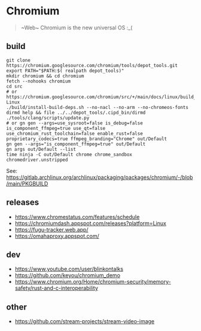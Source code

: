 Chromium
========

> ~Web~ Chromium is the new universal OS
:_(


build
-----

```
git clone https://chromium.googlesource.com/chromium/tools/depot_tools.git
export PATH="$PATH:$( realpath depot_tools)"
mkdir chromium && cd chromium
fetch --nohooks chromium
cd src
# or https://chromium.googlesource.com/chromium/src/+/main/docs/linux/build_instructions.md#Arch-Linux
./build/install-build-deps.sh --no-nacl --no-arm --no-chromeos-fonts
dirmd help && file ../../depot_tools/.cipd_bin/dirmd 
./tools/clang/scripts/update.py
# or gn gen --args=use_sysroot=false is_debug=false is_component_ffmpeg=true use_qt=false use_chromium_rust_toolchain=false enable_rust=false proprietary_codecs=true ffmpeg_branding="Chrome" out/Default
gn gen --args="is_component_ffmpeg=true" out/Default
gn args out/Default --list
time ninja -C out/Default chrome chrome_sandbox chromedriver.unstripped
```

See: https://gitlab.archlinux.org/archlinux/packaging/packages/chromium/-/blob/main/PKGBUILD

releases
--------

* https://www.chromestatus.com/features/schedule
* https://chromiumdash.appspot.com/releases?platform=Linux
* https://fugu-tracker.web.app/
* https://omahaproxy.appspot.com/

dev
----

* https://www.youtube.com/user/blinkontalks
* https://github.com/keyou/chromium_demo
* https://www.chromium.org/Home/chromium-security/memory-safety/rust-and-c-interoperability

other
----
* https://github.com/stream-projects/stream-video-image

